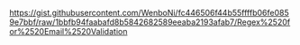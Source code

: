 https://gist.githubusercontent.com/WenboNi/fc446506f44b55ffffb06fe0859e7bbf/raw/1bbfb94faabafd8b5842682589eeaba2193afab7/Regex%2520for%2520Email%2520Validation
